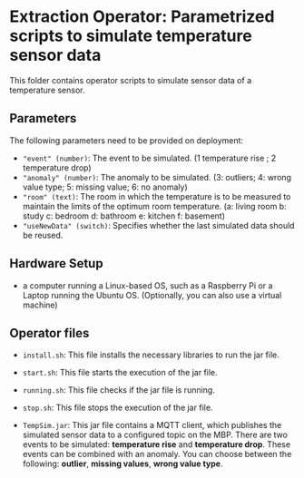 # Extraction Operator: Parametrized  scripts to simulate temperature sensor data

This folder contains operator scripts to simulate sensor data of a temperature sensor. 

## Parameters

The following parameters need to be provided on deployment:

 - `"event" (number)`: The event to be simulated. (1 temperature rise ; 2 temperature drop)
- `"anomaly" (number)`: The anomaly to be simulated. (3: outliers; 4: wrong value type; 5: missing value; 6: no anomaly)
- `"room" (text)`: The room in which the temperature is to be measured to maintain the limits of the optimum room temperature. (a: living room b: study c: bedroom d: bathroom e: kitchen f: basement)
- `"useNewData" (switch)`: Specifies whether the last simulated data should be reused. 

## Hardware Setup 


 - a computer running a Linux-based OS, such as a Raspberry Pi or a Laptop running the Ubuntu OS. (Optionally, you can also use a virtual machine)

## Operator files 

 - `install.sh`: This file installs the necessary libraries to run the jar file.
 
 - `start.sh`: This file starts the execution of the jar file.
 
 - `running.sh`: This file checks if the jar file is running.
  
 - `stop.sh`: This file stops the execution of the jar file.
 
 - `TempSim.jar`: This jar file contains a MQTT client, which publishes the simulated sensor data to a configured topic on the MBP. There are two events to be simulated: **temperature rise** and **temperature drop**. These events can be combined with an anomaly. You can choose between the following: **outlier**, **missing values**, **wrong value type**. 